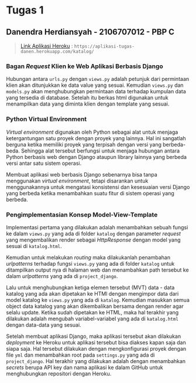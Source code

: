 # Tugas 1
## Danendra Herdiansyah - 2106707012 - PBP C

> [Link Aplikasi Heroku](https://aplikasi-tugas-danen.herokuapp.com/katalog/) : `https://aplikasi-tugas-danen.herokuapp.com/katalog/`

### Bagan _Request_ Klien ke Web Aplikasi Berbasis Django

Hubungan antara `urls.py` dengan `views.py` adalah petunjuk dari permintaan klien akan ditunjukkan ke data value yang sesuai. Kemudian `views.py` dan `models.py` akan menghubungkan permintaan data terhadap kumpulan data yang tersedia di database. Setelah itu berkas html digunakan untuk menampilkan data yang diminta klien dengan template yang sesuai.

### Python Virtual Environment
_Virtual environment_ digunakan oleh Python sebagai alat untuk menjaga ketergantungan satu proyek dengan proyek yang lainnya. Hal ini sangatlah berguna ketika memiliki proyek yang terpisah dengan versi yang berbeda-beda. Sehingga alat tersebut berfungsi untuk menjaga hubungan antara Python berbasis web dengan Django ataupun library lainnya yang berbeda versi antar satu sistem operasi.

Membuat aplikasi web berbasis Django sebenarnya bisa tanpa menggunakan _virtual environment_, tetapi disarankan untuk menggunakannya untuk mengatasi konsistensi dan kesesuaian versi Django yang berbeda ketika menambahkan suatu fitur di sistem operasi yang berbeda.

### Pengimplementasian Konsep Model-View-Template
Implementasi pertama yang dilakukan adalah menambahkan sebuah fungsi ke dalam `views.py` yang ada di folder `katalog` dengan parameter _request_ yang mengembalikan render sebagai _HttpResponse_ dengan model yang sesuai di `katalog.html`.

Kemudian untuk melakukan _routing_ maka dilakukanlah penambahan _urlpatterns_ terhadap fungsi `views.py` yang ada di folder `katalog` untuk ditampilkan output nya di halaman web dan menambahkan path tersebut ke dalam _urlpatterns_ yang ada di `project_django`.

Lalu untuk menghubungkan ketiga elemen tersebut (MVT) data - data katalog yang ada akan dipetakan ke HTMl dengan mengimpor data dari model katalog ke `views.py` yang ada di `katalog`. Kemudian masukkan semua object data katalog yang akan dikembalikan bersama dengan render agar selalu update. Ketika sudah dipetakan ke HTML, maka hal terakhir yang dilakukan adalah mengubah variabel-variabel yang ada di `katalog.html` dengan data-data yang sesuai.

Setelah membuat aplikasi Django, maka aplikasi tersebut akan dilakukan _deployment_ ke Heroku untuk aplikasi tersebut bisa diakses kapan saja dan siapa saja. Hal tersebut dilakukan dengan mengkonfigurasi proyek dengan file `yml` dan menambahkan root pada `settings.py` yang ada di `project_django`. Hal terakhir yang dilakukan adalah dengan menambahkan _secrets_ berupa API key dan nama aplikasi ke dalam GitHub untuk menghubungkan repositori dengan Heroku.
